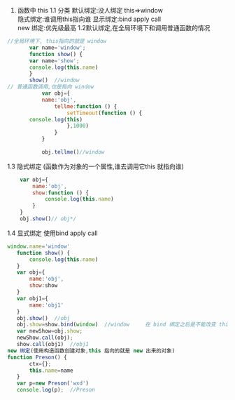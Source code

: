 1. 函数中 this
 1.1 分类
    默认绑定:没人绑定 this=>window  
    隐式绑定:谁调用this指向谁 
    显示绑定:bind apply call  
    new 绑定:优先级最高 
  1.2默认绑定,在全局环境下和调用普通函数的情况
  ```javascript
//全局环境下, this指向的就是 window
         var name='window';
         function show() {
         var name='show';
         console.log(this.name)
         }
         show()  //window         
 // 普通函数调用,也是指向 window
             var obj={
             name:'obj',
                 tellme:function () {
                     setTimeout(function () {
         console.log(this)
                     },1000)
                 }
             }
         
             obj.tellme()//window
```
  1.3 隐式绑定 (函数作为对象的一个属性,谁去调用它this 就指向谁)
```javascript
    var obj={
        name:'obj',
        show:function () {
            console.log(this.name)
        }
    }
    obj.show()// obj*/
```
1.4 显式绑定
 使用bind apply call
 ```javascript
window.name='window'
    function show() {
        console.log(this.name)
    }
    var obj={
        name:'obj',
        show:show
    }
    var obj1={
        name:'obj1'
    }
    obj.show()  //obj
    obj.show=show.bind(window)  //window     在 bind 绑定之后是不能改变 this 指向的
    var newShow=obj.show;
    newShow.call(obj);
    show.call(obj1)  //obj1
new 绑定(使用构造函数创建对象,this 指向的就是 new 出来的对象)
function Preson() {
        ctx={};
        this.name=name
    }
    var p=new Preson('wxd')
    console.log(p);  //Preson
```

     



